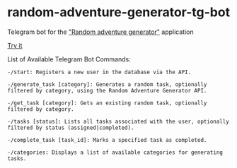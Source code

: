 # random-adventure-generator-tg-bot
Telegram bot for the ["Random adventure generator"](https://github.com/DenisGavar/random-adventure-generator) application

[Try it](https://t.me/RandomAdventureGeneratorBot)

List of Available Telegram Bot Commands:

    -/start: Registers a new user in the database via the API.

    -/generate_task [category]: Generates a random task, optionally filtered by category, using the Random Adventure Generator API.

    -/get_task [category]: Gets an existing random task, optionally filtered by category.

    -/tasks [status]: Lists all tasks associated with the user, optionally filtered by status (assigned|completed).

    -/complete_task [task_id]: Marks a specified task as completed.

    -/categories: Displays a list of available categories for generating tasks.